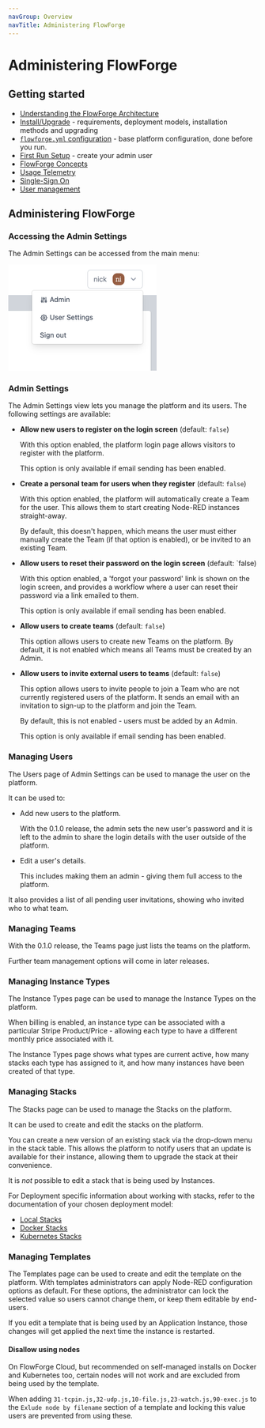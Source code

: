 ```yaml
---
navGroup: Overview
navTitle: Administering FlowForge
---
```

# Administering FlowForge

## Getting started

 - [Understanding the FlowForge Architecture](../contribute/architecture.md)
 - [Install/Upgrade](../install) - requirements, deployment models, installation methods and upgrading
 - [`flowforge.yml` configuration](../install/configuration.md) - base platform configuration, done before you run.
 - [First Run Setup](../install/first-run.md) - create your admin user
 - [FlowForge Concepts](../user/concepts.md)
 - [Usage Telemetry](/docs/admin/telemetry.md)
 - [Single-Sign On](/docs/admin/sso/README.md)
 - [User management](/docs/admin/user_management.md)

## Administering FlowForge

### Accessing the Admin Settings

The Admin Settings can be accessed from the main menu:

<img src="images/admin-menu-option.png" width=300 />

### Admin Settings

The Admin Settings view lets you manage the platform and its users. The
following settings are available:

 - **Allow new users to register on the login screen** (default: `false`)

    With this option enabled, the platform login page allows visitors to register
    with the platform.

    This option is only available if email sending has been enabled.

 - **Create a personal team for users when they register** (default: `false`)

    With this option enabled, the platform will automatically create a Team
    for the user. This allows them to start creating Node-RED instances straight-away.

    By default, this doesn't happen, which means the user must either manually
    create the Team (if that option is enabled), or be invited to an existing
    Team.

 - **Allow users to reset their password on the login screen** (default: `false)

   With this option enabled, a 'forgot your password' link is shown on the login
   screen, and provides a workflow where a user can reset their password via a
   link emailed to them.

   This option is only available if email sending has been enabled.

 - **Allow users to create teams** (default: `false`)

    This option allows users to create new Teams on the platform. By default,
    it is not enabled which means all Teams must be created by an Admin.

 - **Allow users to invite external users to teams** (default: `false`)

    This option allows users to invite people to join a Team who are not currently
    registered users of the platform. It sends an email with an invitation to
    sign-up to the platform and join the Team.

    By default, this is not enabled - users must be added by an Admin.

    This option is only available if email sending has been enabled.

### Managing Users

The Users page of Admin Settings can be used to manage the user on the platform.

It can be used to:

 - Add new users to the platform.

    With the 0.1.0 release, the admin sets the new user's password and it is left
    to the admin to share the login details with the user outside of the platform.

 - Edit a user's details.

    This includes making them an admin - giving them full access to the platform.

It also provides a list of all pending user invitations, showing who invited who
to what team.

### Managing Teams

With the 0.1.0 release, the Teams page just lists the teams on the platform.

Further team management options will come in later releases.

### Managing Instance Types

The Instance Types page can be used to manage the Instance Types on the platform.

When billing is enabled, an instance type can be associated with a particular
Stripe Product/Price - allowing each type to have a different monthly price
associated with it.

The Instance Types page shows what types are current active, how many stacks
each type has assigned to it, and how many instances have been created of that
type.

### Managing Stacks

The Stacks page can be used to manage the Stacks on the platform.

It can be used to create and edit the stacks on the platform.

You can create a new version of an existing stack via the
drop-down menu in the stack table. This allows the platform to notify users
that an update is available for their instance, allowing them to upgrade the stack
at their convenience.

It is *not* possible to edit a stack that is being used by Instances.

For Deployment specific information about working with stacks, refer to the
documentation of your chosen deployment model:

 - [Local Stacks](../install/local/stacks.md)
 - [Docker Stacks](../install/docker/stacks.md)
 - [Kubernetes Stacks](../install/kubernetes/stacks.md)

### Managing Templates

The Templates page can be used to create and edit the template on the platform.
With templates administrators can apply Node-RED configuration options as default.
For these options, the administrator can lock the selected value so users cannot change
them, or keep them editable by end-users.

If you edit a template that is being used by an Application Instance, those changes will get
applied the next time the instance is restarted.

#### Disallow using nodes

On FlowForge Cloud, but recommended on self-managed installs on Docker and Kubernetes too,
certain nodes will not work and are excluded from being used by the template.

When adding `31-tcpin.js,32-udp.js,10-file.js,23-watch.js,90-exec.js` to the `Exlude node by
filename` section of a template and locking this value users are prevented from using these.
